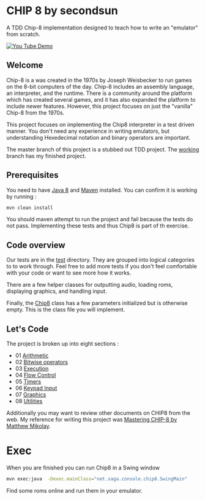 CHIP 8 by secondsun
===================

A TDD Chip-8 implementation designed to teach how to write an "emulator" from scratch.

[![You Tube Demo](https://img.youtube.com/vi/X8fVRDHrw18/0.jpg)](https://www.youtube.com/watch?v=X8fVRDHrw18)

## Welcome

Chip-8 is a was created in the 1970s by Joseph Weisbecker to run games on the 8-bit computers of the day.  Chip-8 includes an assembly language, an interpreter, and the runtime.  There is a community around the platform which has created several games, and it has also expanded the platform to include newer features.  However, this project focuses on just the "vanilla" Chip-8 from the 1970s.

This project focuses on implementing the Chip8 interpreter in a test driven manner.  You don't need any experience in writing emulators, but understanding Hexedecimal notation and binary operators are important.

The master branch of this project is a stubbed out TDD project.  The [working](https://github.com/secondsun/chip8/tree/working) branch has my finished project.  

## Prerequisites

You need to have [Java 8](http://java.oracle.com) and [Maven](http://maven.apache.org) installed.  You can confirm it is working by running :

```bash
mvn clean install
```

You should maven attempt to run the project and fail because the tests do not pass.  Implementing these tests and thus Chip8 is part of th exercise.

## Code overview

Our tests are in the [test](src/test/java/net/saga/console/chip8/test) directory.  They are grouped into logical categories to to work through.  Feel free to add more tests if you don't feel comfortable with your code or want to see more how it works.

There are a few helper classes for outputting audio, loading roms, displaying graphics, and handling input.  

Finally, the [Chip8](src/main/java/net/saga/console/chip8/Chip8.java) class has a few parameters initialized but is otherwise empty.  This is the class file you will implement.

## Let's Code

The project is broken up into eight sections : 
 - 01 [Arithmetic](src/test/java/net/saga/console/chip8/test/E01ArithmeticOpCodeTest.java)
 - 02 [Bitwise operators](src/test/java/net/saga/console/chip8/test/E02BitwiseOpCodeTest.java)
 - 03 [Execution](src/test/java/net/saga/console/chip8/test/E03ClockExecutionAndMemoryTest.java)
 - 04 [Flow Control](src/test/java/net/saga/console/chip8/test/E04FlowControlTest.java)
 - 05 [Timers](src/test/java/net/saga/console/chip8/test/E05TimersTest.java)
 - 06 [Keypad Input](src/test/java/net/saga/console/chip8/test/E06KeypadInputTest.java)
 - 07 [Graphics](src/test/java/net/saga/console/chip8/test/E07GraphicsTest.java)
 - 08 [Utilities](src/test/java/net/saga/console/chip8/test/E08UtilitiesTest.java)

Additionally you may want to review other documents on CHIP8 from the web.  My reference for writing this project was [Mastering CHIP-8 by Matthew Mikolay](http://mattmik.com/files/chip8/mastering/chip8.html).

# Exec

When you are finished you can run Chip8 in a Swing window

```bash
mvn exec:java  -Dexec.mainClass="net.saga.console.chip8.SwingMain"
```

Find some roms online and run them in your emulator.